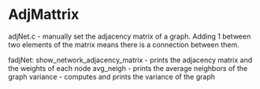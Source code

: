 # AdjMattrix

adjNet.c - manually set the adjacency matrix of a graph. Adding 1 between two elements of the matrix means there is a connection between them.

fadjNet: show_network_adjacency_matrix - prints the adjacency matrix and the weights of each node
 avg_neigh - prints the average neighbors of the graph 
 variance - computes and prints the variance of the graph
